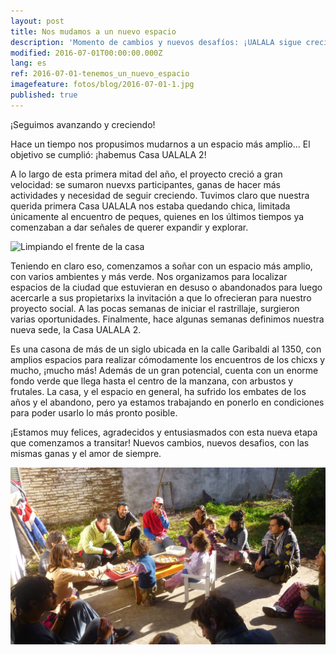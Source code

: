 ```yaml
---
layout: post
title: Nos mudamos a un nuevo espacio
description: 'Momento de cambios y nuevos desafíos: ¡UALALA sigue creciendo!... ¡tenemos un nuevo espacio!'
modified: 2016-07-01T00:00:00.000Z
lang: es
ref: 2016-07-01-tenemos_un_nuevo_espacio
imagefeature: fotos/blog/2016-07-01-1.jpg
published: true
---
```


¡Seguimos avanzando y creciendo! 

Hace un tiempo nos propusimos mudarnos a un espacio más amplio... El objetivo se cumplió: ¡habemus Casa UALALA 2!

A lo largo de esta primera mitad del año, el proyecto creció a gran velocidad: se sumaron nuevxs participantes, ganas de hacer más actividades y necesidad de seguir creciendo. Tuvimos claro que nuestra querida primera Casa UALALA nos estaba quedando chica, limitada únicamente al encuentro de peques, quienes en los últimos tiempos ya comenzaban a dar señales de querer expandir y explorar.

![Limpiando el frente de la casa](/fotos/blog/2016-07-01-0.jpg)

Teniendo en claro eso, comenzamos a soñar con un espacio más amplio, con varios ambientes y más verde. Nos organizamos para localizar espacios de la ciudad que estuvieran en desuso o abandonados para luego acercarle a sus propietarixs la invitación a que lo ofrecieran para nuestro proyecto social. A las pocas semanas de iniciar el rastrillaje, surgieron varias oportunidades. Finalmente, hace algunas semanas definimos nuestra nueva sede, la Casa UALALA 2.

Es una casona de más de un siglo ubicada en la calle Garibaldi al 1350, con amplios espacios para realizar cómodamente los encuentros de los chicxs y mucho, ¡mucho más! Además de un gran potencial, cuenta con un enorme fondo verde que llega hasta el centro de la manzana, con arbustos y frutales. La casa, y el espacio en general, ha sufrido los embates de los años y el abandono, pero ya estamos trabajando en ponerlo en condiciones para poder usarlo lo más pronto posible.

¡Estamos muy felices, agradecidos y entusiasmados con esta nueva etapa que comenzamos a transitar! Nuevos cambios, nuevos desafios, con las mismas ganas y el amor de siempre.

![El grupo almuerza](/fotos/blog/2016-07-01.jpg)
